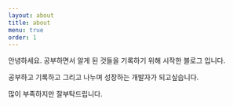 ```yaml
---
layout: about
title: about
menu: true
order: 1
---
```

안녕하세요. 공부하면서 알게 된 것들을 기록하기 위해 시작한 블로그 입니다. 

공부하고 기록하고 그리고 나누며 성장하는 개발자가 되고싶습니다.

많이 부족하지만 잘부탁드립니다. 